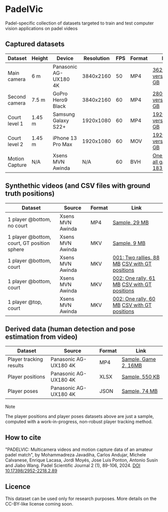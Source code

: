# PadelVic
Padel-specific collection of datasets targeted to train and test computer vision applications on padel videos

## Captured datasets
| Dataset    | Height | Device              | Resolution | FPS | Format | Link |
|------------|--------|---------------------|------------|-----|--------|------|
| Main camera        | 6 m    | Panasonic AG-UX180 4K | 3840x2160 | 50  | MP4    | [3626x1960 version, 5.2 GB](https://www.dropbox.com/scl/fi/hrzytt71wc92zaq8oq0fh/panasonic_final.mp4?rlkey=vhj3rp9xbmxhemmx24bkfnu55&dl=0) |
| Second camera      | 7.5 m  | GoPro Hero9 Black     | 3840x2160 | 60  | MP4    | [2806x1870 version, 5.2 GB](https://www.dropbox.com/scl/fi/pnzk74zghdxtybd9zb62a/gopro.mp4?rlkey=k3agl6p3ntigncx0dbu0jwu2e&dl=0) |
| Court level 1      | 1.45 m | Samsung Galaxy S22+  | 1920x1080 | 60  | MP4    | [1920x1080 version, 3.2 GB](https://www.dropbox.com/s/hn9ub1qmjurcf5b/samsung.mp4?dl=0)|
| Court level 2      | 1.45 m | iPhone 13 Pro Max    | 1920x1080 | 60  | MOV    | [1920x1080 version, 3.2 GB](https://www.dropbox.com/scl/fi/6n7ahs5az28sos3pws7dg/iphone.mp4?rlkey=vn6hfwoz84k60w5ug1nyo2uiz&dl=0)|
| Motion Capture     | N/A    | Xsens MVN Awinda      | N/A       | 60  | BVH| [One player, all games, 183 MB](https://www.dropbox.com/scl/fi/sl5hdlr6bal69v2acdbei/bvh.zip?rlkey=13ttllqg65ayoujhozpy75yzd&dl=0)|

## Synthethic videos (and CSV files with ground truth positions)
| Dataset    | Source              | Format | Link |
|------------|---------------------|--------|------|
| 1 player @bottom, no court | Xsens MVN Awinda      | MP4 | [Sample, 29 MB](https://www.dropbox.com/scl/fi/clsjqiwvby6w8byv9g0ap/1630-16300.mp4?rlkey=aqecxe72tasojmoqi721l6mdv&dl=0) |
| 1 player @bottom, court, GT position sphere| Xsens MVN Awinda | MKV | [Sample, 9 MB](https://www.dropbox.com/scl/fi/lv1itp4vpnwywudwe6t6b/001-2200-3960.mkv?rlkey=fm1544hw7gwzzcw8ly9ulfyku&dl=0) |     
| 1 player @bottom, court | Xsens MVN Awinda | MKV | [001: Two rallies, 88 MB](https://www.dropbox.com/scl/fi/hhw2ag7nfligagrgu01nm/001-1250-17462.mkv?rlkey=9pcmp205da9ifanqxr1uc99ox&dl=0) [CSV with GT positions](https://www.dropbox.com/scl/fi/84pppfrg8h263q91wr9vv/001-1250-17462.csv?rlkey=48cs2qs15cdq7pt28qzxfkfjt&dl=0)|     
| 1 player @bottom, court | Xsens MVN Awinda | MKV | [002: One rally, 61 MB](https://www.dropbox.com/scl/fi/1v5gi1sz331f6vwwaqer2/002-0275-11541.mkv?rlkey=fva50ssaofd5c2v0xpdxxn4va&dl=0) [CSV with GT positions](https://www.dropbox.com/scl/fi/1rea3wuis3cv12pf6fwts/002-0275-11541.csv?rlkey=wk9yvlikw2jzw19if6ckc3bzw&dl=0)|   
| 1 player @top, court | Xsens MVN Awinda | MKV | [002: One rally, 60 MB](https://www.dropbox.com/scl/fi/tb94z4sm8s2oeufwtb9fy/002B-0275-11541.mkv?rlkey=91ddt8bxhl41gfj33ynw3e52x&dl=0) [CSV with GT positions](https://www.dropbox.com/scl/fi/qku3xtfekqia0ar1mlgdv/002B-0275-11541.csv?rlkey=c0bgzjtwf0zcdspqrkbtbnbzo&dl=0)|   


## Derived data (human detection and pose estimation from video)
| Dataset    | Source              | Format | Link |
|------------|---------------------|--------|------|
| Player tracking results | Panasonic AG-UX180 4K | MP4    | [Sample, Game 2, 16MB](https://www.dropbox.com/scl/fi/oelg2ildoat14ttf4asv0/game2_vic_panasonic.mp4?rlkey=snv6msx10usvaq6nnl47v4cij&dl=0) |
| Player positions        | Panasonic AG-UX180 4K | XLSX    | [Sample, 550 KB](https://www.dropbox.com/scl/fi/g8usouvynhxb8jkoumqop/PadelVic_Panasonic_labeling-all-shared.xlsx?rlkey=5zs59cg3q4doiio75bak5255h&dl=0) |
| Player poses        | Panasonic AG-UX180 4K | JSON    | [Sample, 74 MB](https://www.dropbox.com/scl/fi/tkbeu8ndxl4axy9iijcwt/Panasonic_Poses.zip?rlkey=q9c60m5ln85nrihum1tlq4q53&dl=0) |



> [!NOTE]
> The player positions and player poses datasets above are just a sample, computed with a work-in-progress, non-robust player tracking method.  

## How to cite
"PADELVIC: Multicamera videos and motion capture data of an amateur padel match", by Mohammadreza Javadiha, Carlos Andujar, Michele Calvanese, Enrique Lacasa,
Jordi Moyés, Jose Luis Ponton, Antonio Susín and Jiabo Wang. 
Padel Scientific Journal 2 (1), 89-106, 2024. 
[DOI 10.17398/2952-2218.2.89](https://doi.org/10.17398/2952-2218.2.89)

## Licence
This dataset can be used only for research purposes. More details on the CC-BY-like license coming soon. 
